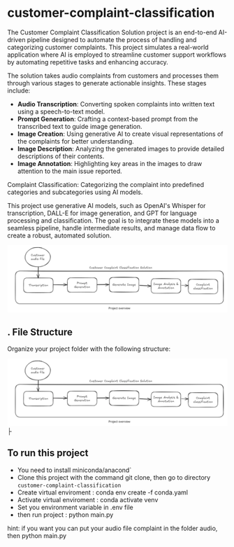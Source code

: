 # customer-complaint-classification

The Customer Complaint Classification Solution project is an end-to-end AI-driven pipeline designed to automate the process of handling and categorizing customer complaints. 
This project simulates a real-world application where AI is employed to streamline customer support workflows by automating repetitive tasks and enhancing accuracy.

The solution takes audio complaints from customers and processes them through various stages to generate actionable insights. These stages include:

- **Audio Transcription**: Converting spoken complaints into written text using a speech-to-text model.
- **Prompt Generation**: Crafting a context-based prompt from the transcribed text to guide image generation.
- **Image Creation**: Using generative AI to create visual representations of the complaints for better understanding.
- **Image Description**: Analyzing the generated images to provide detailed descriptions of their contents.
- **Image Annotation**: Highlighting key areas in the images to draw attention to the main issue reported.

Complaint Classification: Categorizing the complaint into predefined categories and subcategories using AI models.

This project use generative AI models, such as OpenAI's Whisper for transcription, DALL-E for image generation, and GPT for language processing and classification. The goal is to integrate these models into a seamless pipeline, handle intermediate results, and manage data flow to create a robust, automated solution.

![pipeline](pipeline.png)


## . File Structure

Organize your project folder with the following structure:

![file structure](pipeline.png)
    ├

## To run this project

- You need to install miniconda/anacond`
- Clone this project with the command git clone, then go to directory `customer-complaint-classification`
- Create virtual enviroment : conda env create -f conda.yaml 
- Activate virtual enviroment : conda activate venv
- Set you environment variable in .env file 
- then run project : python main.py

hint: if you want you can put your audio file complaint in the folder audio, then python main.py
